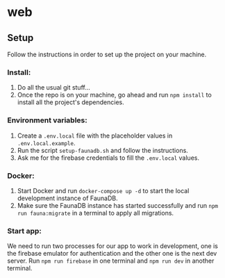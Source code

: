 # web

## Setup

Follow the instructions in order to set up the project on your machine.

### Install:

1. Do all the usual git stuff...
2. Once the repo is on your machine, go ahead and run `npm install` to install
   all the project's dependencies.

### Environment variables:

1.  Create a `.env.local` file with the placeholder values in
    `.env.local.example`.
2.  Run the script `setup-faunadb.sh` and follow the instructions.
3.  Ask me for the firebase credentials to fill the `.env.local` values.

### Docker:

1.  Start Docker and run `docker-compose up -d` to start the local development
    instance of FaunaDB.
2.  Make sure the FaunaDB instance has started successfully and run
    `npm run fauna:migrate` in a terminal to apply all migrations.

### Start app:

We need to run two processes for our app to work in development, one is the
firebase emulator for authentication and the other one is the next dev server.
Run `npm run firebase` in one terminal and `npm run dev` in another terminal.
